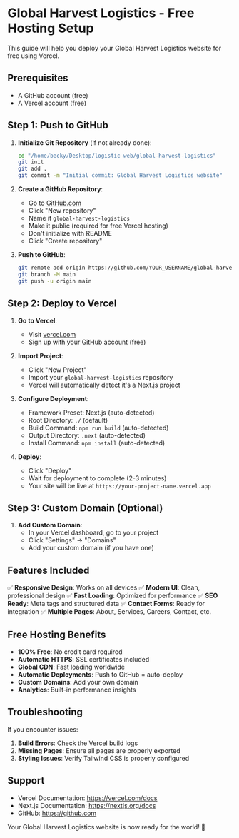 # Global Harvest Logistics - Free Hosting Setup

This guide will help you deploy your Global Harvest Logistics website for free using Vercel.

## Prerequisites

- A GitHub account (free)
- A Vercel account (free)

## Step 1: Push to GitHub

1. **Initialize Git Repository** (if not already done):
   ```bash
   cd "/home/becky/Desktop/logistic web/global-harvest-logistics"
   git init
   git add .
   git commit -m "Initial commit: Global Harvest Logistics website"
   ```

2. **Create a GitHub Repository**:
   - Go to [GitHub.com](https://github.com)
   - Click "New repository"
   - Name it `global-harvest-logistics`
   - Make it public (required for free Vercel hosting)
   - Don't initialize with README
   - Click "Create repository"

3. **Push to GitHub**:
   ```bash
   git remote add origin https://github.com/YOUR_USERNAME/global-harvest-logistics.git
   git branch -M main
   git push -u origin main
   ```

## Step 2: Deploy to Vercel

1. **Go to Vercel**:
   - Visit [vercel.com](https://vercel.com)
   - Sign up with your GitHub account (free)

2. **Import Project**:
   - Click "New Project"
   - Import your `global-harvest-logistics` repository
   - Vercel will automatically detect it's a Next.js project

3. **Configure Deployment**:
   - Framework Preset: Next.js (auto-detected)
   - Root Directory: `./` (default)
   - Build Command: `npm run build` (auto-detected)
   - Output Directory: `.next` (auto-detected)
   - Install Command: `npm install` (auto-detected)

4. **Deploy**:
   - Click "Deploy"
   - Wait for deployment to complete (2-3 minutes)
   - Your site will be live at `https://your-project-name.vercel.app`

## Step 3: Custom Domain (Optional)

1. **Add Custom Domain**:
   - In your Vercel dashboard, go to your project
   - Click "Settings" → "Domains"
   - Add your custom domain (if you have one)

## Features Included

✅ **Responsive Design**: Works on all devices
✅ **Modern UI**: Clean, professional design
✅ **Fast Loading**: Optimized for performance
✅ **SEO Ready**: Meta tags and structured data
✅ **Contact Forms**: Ready for integration
✅ **Multiple Pages**: About, Services, Careers, Contact, etc.

## Free Hosting Benefits

- **100% Free**: No credit card required
- **Automatic HTTPS**: SSL certificates included
- **Global CDN**: Fast loading worldwide
- **Automatic Deployments**: Push to GitHub = auto-deploy
- **Custom Domains**: Add your own domain
- **Analytics**: Built-in performance insights

## Troubleshooting

If you encounter issues:

1. **Build Errors**: Check the Vercel build logs
2. **Missing Pages**: Ensure all pages are properly exported
3. **Styling Issues**: Verify Tailwind CSS is properly configured

## Support

- Vercel Documentation: https://vercel.com/docs
- Next.js Documentation: https://nextjs.org/docs
- GitHub: https://github.com

Your Global Harvest Logistics website is now ready for the world! 🚀

